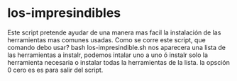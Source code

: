 # los-impresindibles
Este script pretende ayudar de una manera mas facil la instalación de las herramientas mas comunes usadas.
Como se corre este script, que comando debo usar?
bash los-impresindible.sh
nos aparecera una lista de las herramientas a instalr, podemos intalar uno a uno ó instalr solo la herramienta necesaria o instalar todas la herramientas de la lista.
la opsción 0 cero es es para salir del script.
